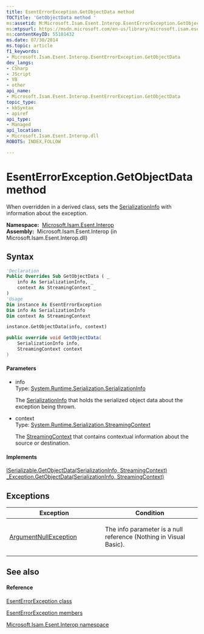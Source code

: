 ```yaml
---
title: EsentErrorException.GetObjectData method 
TOCTitle: 'GetObjectData method '
ms:assetid: M:Microsoft.Isam.Esent.Interop.EsentErrorException.GetObjectData(System.Runtime.Serialization.SerializationInfo,System.Runtime.Serialization.StreamingContext)
ms:mtpsurl: https://msdn.microsoft.com/en-us/library/microsoft.isam.esent.interop.esenterrorexception.getobjectdata(v=EXCHG.10)
ms:contentKeyID: 55101432
ms.date: 07/30/2014
ms.topic: article
f1_keywords:
- Microsoft.Isam.Esent.Interop.EsentErrorException.GetObjectData
dev_langs:
- CSharp
- JScript
- VB
- other
api_name: 
- Microsoft.Isam.Esent.Interop.EsentErrorException.GetObjectData
topic_type: 
- kbSyntax
- apiref
api_type: 
- Managed
api_location: 
- Microsoft.Isam.Esent.Interop.dll
ROBOTS: INDEX,FOLLOW

---
```


# EsentErrorException.GetObjectData method

When overridden in a derived class, sets the [SerializationInfo](https://docs.microsoft.com/dotnet/api/system.runtime.serialization.serializationinfo?redirectedfrom=MSDN) with information about the exception.

**Namespace:**  [Microsoft.Isam.Esent.Interop](hh596136\(v=exchg.10\).md)  
**Assembly:**  Microsoft.Isam.Esent.Interop (in Microsoft.Isam.Esent.Interop.dll)

## Syntax

``` vb
'Declaration
Public Overrides Sub GetObjectData ( _
    info As SerializationInfo, _
    context As StreamingContext _
)
'Usage
Dim instance As EsentErrorException
Dim info As SerializationInfo
Dim context As StreamingContext

instance.GetObjectData(info, context)
```

``` csharp
public override void GetObjectData(
    SerializationInfo info,
    StreamingContext context
)
```

#### Parameters

  - info  
    Type: [System.Runtime.Serialization.SerializationInfo](https://docs.microsoft.com/dotnet/api/system.runtime.serialization.serializationinfo?redirectedfrom=MSDN)  
    
    The [SerializationInfo](https://docs.microsoft.com/dotnet/api/system.runtime.serialization.serializationinfo?redirectedfrom=MSDN) that holds the serialized object data about the exception being thrown.

<!-- end list -->

  - context  
    Type: [System.Runtime.Serialization.StreamingContext](https://docs.microsoft.com/dotnet/api/system.runtime.serialization.streamingcontext?redirectedfrom=MSDN)  
    
    The [StreamingContext](https://docs.microsoft.com/dotnet/api/system.runtime.serialization.streamingcontext?redirectedfrom=MSDN) that contains contextual information about the source or destination.

#### Implements

[ISerializable.GetObjectData(SerializationInfo, StreamingContext)](https://docs.microsoft.com/dotnet/api/system.runtime.serialization.iserializable.getobjectdata?redirectedfrom=MSDN#System_Runtime_Serialization_ISerializable_GetObjectData_System_Runtime_Serialization_SerializationInfo_System_Runtime_Serialization_StreamingContext_)  
[_Exception.GetObjectData(SerializationInfo, StreamingContext)](https://docs.microsoft.com/dotnet/api/system.runtime.interopservices._exception.getobjectdata?redirectedfrom=MSDN#System_Runtime_InteropServices__Exception_GetObjectData_System_Runtime_Serialization_SerializationInfo_System_Runtime_Serialization_StreamingContext_)  

## Exceptions

<table>
<colgroup>
<col style="width: 50%" />
<col style="width: 50%" />
</colgroup>
<thead>
<tr class="header">
<th>Exception</th>
<th>Condition</th>
</tr>
</thead>
<tbody>
<tr class="odd">
<td><a href="https://docs.microsoft.com/dotnet/api/system.argumentnullexception?redirectedfrom=MSDN">ArgumentNullException</a></td>
<td><p>The info parameter is a null reference (Nothing in Visual Basic).</p></td>
</tr>
</tbody>
</table>


## See also

#### Reference

[EsentErrorException class](dn274314\(v=exchg.10\).md)

[EsentErrorException members](dn274255\(v=exchg.10\).md)

[Microsoft.Isam.Esent.Interop namespace](hh596136\(v=exchg.10\).md)

